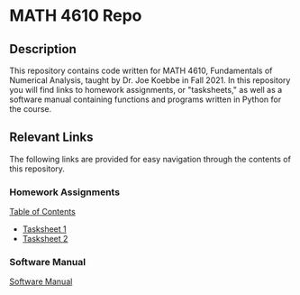 # MATH 4610 Repo

## Description 
This repository contains code written for MATH 4610, Fundamentals of Numerical Analysis, taught by Dr. Joe Koebbe in Fall 2021. In this repository
you will find links to homework assignments, or "tasksheets," as well as a software manual containing functions and programs written in 
Python for the course. 

## Relevant Links 
The following links are provided for easy navigation through the contents of this repository.

### Homework Assignments
[Table of Contents]()
  * [Tasksheet 1]()
  * [Tasksheet 2]()

### Software Manual
[Software Manual]()

